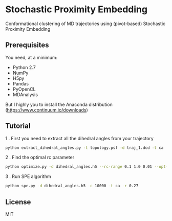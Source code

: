 # Stochastic Proximity Embedding
Conformational clustering of MD trajectories using (pivot-based) Stochastic Proximity Embedding

## Prerequisites

You need, at a minimum:

* Python 2.7
* NumPy
* H5py
* Pandas
* PyOpenCL
* MDAnalysis

But I highly you to install the Anaconda distribution (https://www.continuum.io/downloads)

## Tutorial

1 . First you need to extract all the dihedral angles from your trajectory
```bash
python extract_dihedral_angles.py -t topology.psf -d traj_1.dcd -t ca
```

2 . Find the optimal rc parameter
```bash
python optimize.py -d dihedral_angles.h5 --rc-range 0.1 1.0 0.01 --opt-rc -t ca
```

3 . Run SPE algorithm
```bash
python spe.py -d dihedral_angles.h5 -c 10000 -t ca -r 0.27
```

## License
MIT
